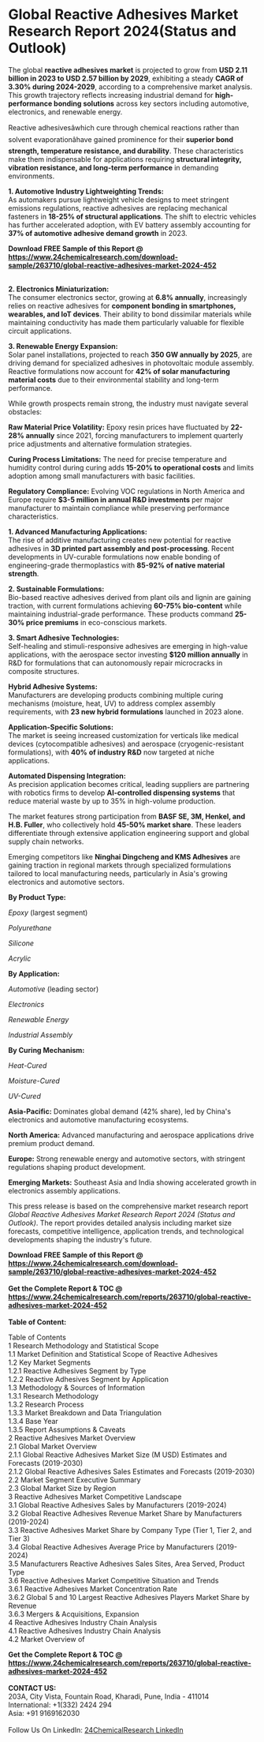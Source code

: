 <h1>Global Reactive Adhesives Market Research Report 2024(Status and Outlook)</h1><p>The global <strong>reactive adhesives market</strong> is projected to grow from <strong>USD 2.11 billion in 2023 to USD 2.57 billion by 2029</strong>, exhibiting a steady <strong>CAGR of 3.30% during 2024-2029</strong>, according to a comprehensive market analysis. This growth trajectory reflects increasing industrial demand for <strong>high-performance bonding solutions</strong> across key sectors including automotive, electronics, and renewable energy.</p><p>Reactive adhesivesâwhich cure through chemical reactions rather than solvent evaporationâhave gained prominence for their <strong>superior bond strength, temperature resistance, and durability</strong>. These characteristics make them indispensable for applications requiring <strong>structural integrity, vibration resistance, and long-term performance</strong> in demanding environments.</p><p><strong>1. Automotive Industry Lightweighting Trends:</strong><br>
As automakers pursue lightweight vehicle designs to meet stringent emissions regulations, reactive adhesives are replacing mechanical fasteners in <strong>18-25% of structural applications</strong>. The shift to electric vehicles has further accelerated adoption, with EV battery assembly accounting for <strong>37% of automotive adhesive demand growth</strong> in 2023.</p><div><b>Download FREE Sample of this Report @ 
            <a href="https://www.24chemicalresearch.com/download-sample/263710/global-reactive-adhesives-market-2024-452">
            https://www.24chemicalresearch.com/download-sample/263710/global-reactive-adhesives-market-2024-452</a></b></div><br><p><strong>2. Electronics Miniaturization:</strong><br>
The consumer electronics sector, growing at <strong>6.8% annually</strong>, increasingly relies on reactive adhesives for <strong>component bonding in smartphones, wearables, and IoT devices</strong>. Their ability to bond dissimilar materials while maintaining conductivity has made them particularly valuable for flexible circuit applications.</p><p><strong>3. Renewable Energy Expansion:</strong><br>
Solar panel installations, projected to reach <strong>350 GW annually by 2025</strong>, are driving demand for specialized adhesives in photovoltaic module assembly. Reactive formulations now account for <strong>42% of solar manufacturing material costs</strong> due to their environmental stability and long-term performance.</p><p>While growth prospects remain strong, the industry must navigate several obstacles:</p><p><strong>Raw Material Price Volatility:</strong> Epoxy resin prices have fluctuated by <strong>22-28% annually</strong> since 2021, forcing manufacturers to implement quarterly price adjustments and alternative formulation strategies.</p><p><strong>Curing Process Limitations:</strong> The need for precise temperature and humidity control during curing adds <strong>15-20% to operational costs</strong> and limits adoption among small manufacturers with basic facilities.</p><p><strong>Regulatory Compliance:</strong> Evolving VOC regulations in North America and Europe require <strong>$3-5 million in annual R&amp;D investments</strong> per major manufacturer to maintain compliance while preserving performance characteristics.</p><p><strong>1. Advanced Manufacturing Applications:</strong><br>
The rise of additive manufacturing creates new potential for reactive adhesives in <strong>3D printed part assembly and post-processing</strong>. Recent developments in UV-curable formulations now enable bonding of engineering-grade thermoplastics with <strong>85-92% of native material strength</strong>.</p><p><strong>2. Sustainable Formulations:</strong><br>
Bio-based reactive adhesives derived from plant oils and lignin are gaining traction, with current formulations achieving <strong>60-75% bio-content</strong> while maintaining industrial-grade performance. These products command <strong>25-30% price premiums</strong> in eco-conscious markets.</p><p><strong>3. Smart Adhesive Technologies:</strong><br>
Self-healing and stimuli-responsive adhesives are emerging in high-value applications, with the aerospace sector investing <strong>$120 million annually</strong> in R&amp;D for formulations that can autonomously repair microcracks in composite structures.</p><p><strong>Hybrid Adhesive Systems:</strong><br>
    Manufacturers are developing products combining multiple curing mechanisms (moisture, heat, UV) to address complex assembly requirements, with <strong>23 new hybrid formulations</strong> launched in 2023 alone.</p><p><strong>Application-Specific Solutions:</strong><br>
    The market is seeing increased customization for verticals like medical devices (cytocompatible adhesives) and aerospace (cryogenic-resistant formulations), with <strong>40% of industry R&amp;D</strong> now targeted at niche applications.</p><p><strong>Automated Dispensing Integration:</strong><br>
    As precision application becomes critical, leading suppliers are partnering with robotics firms to develop <strong>AI-controlled dispensing systems</strong> that reduce material waste by up to 35% in high-volume production.</p><p>The market features strong participation from <strong>BASF SE, 3M, Henkel, and H.B. Fuller</strong>, who collectively hold <strong>45-50% market share</strong>. These leaders differentiate through extensive application engineering support and global supply chain networks.</p><p>Emerging competitors like <strong>Ninghai Dingcheng and KMS Adhesives</strong> are gaining traction in regional markets through specialized formulations tailored to local manufacturing needs, particularly in Asia's growing electronics and automotive sectors.</p><p><strong>By Product Type:</strong></p><p><em>Epoxy</em> (largest segment)</p><p><em>Polyurethane</em></p><p><em>Silicone</em></p><p><em>Acrylic</em></p><p><strong>By Application:</strong></p><p><em>Automotive</em> (leading sector)</p><p><em>Electronics</em></p><p><em>Renewable Energy</em></p><p><em>Industrial Assembly</em></p><p><strong>By Curing Mechanism:</strong></p><p><em>Heat-Cured</em></p><p><em>Moisture-Cured</em></p><p><em>UV-Cured</em></p><p><strong>Asia-Pacific:</strong> Dominates global demand (42% share), led by China's electronics and automotive manufacturing ecosystems.</p><p><strong>North America:</strong> Advanced manufacturing and aerospace applications drive premium product demand.</p><p><strong>Europe:</strong> Strong renewable energy and automotive sectors, with stringent regulations shaping product development.</p><p><strong>Emerging Markets:</strong> Southeast Asia and India showing accelerated growth in electronics assembly applications.</p><p>This press release is based on the comprehensive market research report <em>Global Reactive Adhesives Market Research Report 2024 (Status and Outlook)</em>. The report provides detailed analysis including market size forecasts, competitive intelligence, application trends, and technological developments shaping the industry's future.</p><div><b>Download FREE Sample of this Report @ 
            <a href="https://www.24chemicalresearch.com/download-sample/263710/global-reactive-adhesives-market-2024-452">
            https://www.24chemicalresearch.com/download-sample/263710/global-reactive-adhesives-market-2024-452</a></b></div><br><div><b>Get the Complete Report & TOC @ 
            <a href="https://www.24chemicalresearch.com/reports/263710/global-reactive-adhesives-market-2024-452">
            https://www.24chemicalresearch.com/reports/263710/global-reactive-adhesives-market-2024-452</a></b></div><br>
            <b>Table of Content:</b><p>Table of Contents<br />
1 Research Methodology and Statistical Scope<br />
1.1 Market Definition and Statistical Scope of Reactive Adhesives<br />
1.2 Key Market Segments<br />
1.2.1 Reactive Adhesives Segment by Type<br />
1.2.2 Reactive Adhesives Segment by Application<br />
1.3 Methodology & Sources of Information<br />
1.3.1 Research Methodology<br />
1.3.2 Research Process<br />
1.3.3 Market Breakdown and Data Triangulation<br />
1.3.4 Base Year<br />
1.3.5 Report Assumptions & Caveats<br />
2 Reactive Adhesives Market Overview<br />
2.1 Global Market Overview<br />
2.1.1 Global Reactive Adhesives Market Size (M USD) Estimates and Forecasts (2019-2030)<br />
2.1.2 Global Reactive Adhesives Sales Estimates and Forecasts (2019-2030)<br />
2.2 Market Segment Executive Summary<br />
2.3 Global Market Size by Region<br />
3 Reactive Adhesives Market Competitive Landscape<br />
3.1 Global Reactive Adhesives Sales by Manufacturers (2019-2024)<br />
3.2 Global Reactive Adhesives Revenue Market Share by Manufacturers (2019-2024)<br />
3.3 Reactive Adhesives Market Share by Company Type (Tier 1, Tier 2, and Tier 3)<br />
3.4 Global Reactive Adhesives Average Price by Manufacturers (2019-2024)<br />
3.5 Manufacturers Reactive Adhesives Sales Sites, Area Served, Product Type<br />
3.6 Reactive Adhesives Market Competitive Situation and Trends<br />
3.6.1 Reactive Adhesives Market Concentration Rate<br />
3.6.2 Global 5 and 10 Largest Reactive Adhesives Players Market Share by Revenue<br />
3.6.3 Mergers & Acquisitions, Expansion<br />
4 Reactive Adhesives Industry Chain Analysis<br />
4.1 Reactive Adhesives Industry Chain Analysis<br />
4.2 Market Overview of</p><div><b>Get the Complete Report & TOC @ 
            <a href="https://www.24chemicalresearch.com/reports/263710/global-reactive-adhesives-market-2024-452">
            https://www.24chemicalresearch.com/reports/263710/global-reactive-adhesives-market-2024-452</a></b></div><br><b>CONTACT US:</b><br>
            203A, City Vista, Fountain Road, Kharadi, Pune, India - 411014<br>
            International: +1(332) 2424 294<br>
            Asia: +91 9169162030 <br><br>
            Follow Us On LinkedIn: <a href="https://www.linkedin.com/company/24chemicalresearch/">24ChemicalResearch LinkedIn</a>